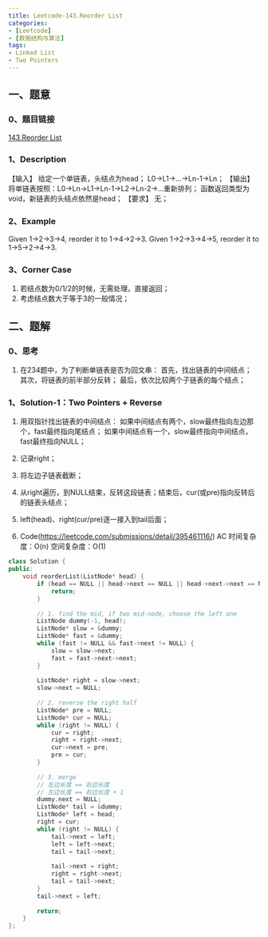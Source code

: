 ```yaml
---
title: Leetcode-143.Reorder List
categories: 
- [Leetcode]
- [数据结构与算法]
tags: 
- Linked List
- Two Pointers
---
```


## 一、题意

### 0、题目链接
[143.Reorder List](https://leetcode.com/problems/reorder-list/)

### 1、Description
【输入】
给定一个单链表，头结点为head；
L0→L1→…→Ln-1→Ln；
【输出】
将单链表按照：L0→Ln→L1→Ln-1→L2→Ln-2→...重新排列；
函数返回类型为void，新链表的头结点依然是head；
【要求】
无；

### 2、Example
Given 1->2->3->4, reorder it to 1->4->2->3.
Given 1->2->3->4->5, reorder it to 1->5->2->4->3.

<!-- more -->

### 3、Corner Case
1. 若结点数为0/1/2的时候，无需处理，直接返回；
2. 考虑结点数大于等于3的一般情况；

## 二、题解

### 0、思考
1. 在234题中，为了判断单链表是否为回文串：
首先，找出链表的中间结点；
其次，将链表的前半部分反转；
最后，依次比较两个子链表的每个结点；

### 1、Solution-1：Two Pointers + Reverse
1. 用双指针找出链表的中间结点：
如果中间结点有两个，slow最终指向左边那个，fast最终指向尾结点；
如果中间结点有一个，slow最终指向中间结点，fast最终指向NULL；

2. 记录right；

3. 将左边子链表截断；

4. 从right遍历，到NULL结束，反转这段链表；结束后，cur(或pre)指向反转后的链表头结点；

5. left(head)、right(cur/pre)逐一接入到tail后面；

6. Code(https://leetcode.com/submissions/detail/395461116/)
AC
时间复杂度：O(n)
空间复杂度：O(1)
```C++
class Solution {
public:
    void reorderList(ListNode* head) {
        if (head == NULL || head->next == NULL || head->next->next == NULL) {
            return;
        }
        
        // 1. find the mid, if two mid-node, choose the left one
        ListNode dummy(-1, head);
        ListNode* slow = &dummy;
        ListNode* fast = &dummy;
        while (fast != NULL && fast->next != NULL) {
            slow = slow->next;
            fast = fast->next->next;
        }
        
        ListNode* right = slow->next;
        slow->next = NULL;
        
        // 2. reverse the right half
        ListNode* pre = NULL;
        ListNode* cur = NULL;
        while (right != NULL) {
            cur = right;
            right = right->next;
            cur->next = pre;
            pre = cur;
        }
        
        // 3. merge
        // 左边长度 == 右边长度
        // 左边长度 == 右边长度 + 1
        dummy.next = NULL;
        ListNode* tail = &dummy;
        ListNode* left = head;
        right = cur;
        while (right != NULL) {
            tail->next = left;
            left = left->next;
            tail = tail->next;
            
            tail->next = right;
            right = right->next;
            tail = tail->next;
        }
        tail->next = left;
        
        return;
    }
};
```